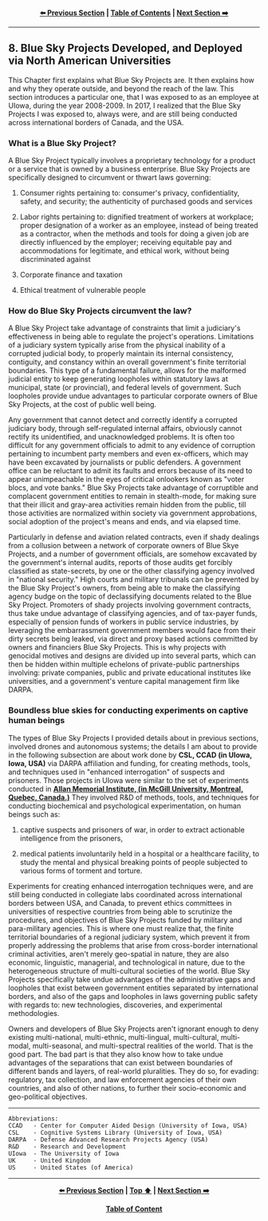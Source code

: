 <div align="center">
  
  **[:arrow_left: Previous Section][Prev] | [Table of Contents][TOC] | [Next Section :arrow_right:][Next]**
  
  [Prev]: /expose/07-0.md
  [Next]: /expose/08-1.md
  [TOC]: /README.md#table-of-contents
  
</div>

---

## 8. Blue Sky Projects Developed, and Deployed via North American Universities

This Chapter first explains what Blue Sky Projects are. It then explains how and why they operate outside, and beyond the reach of the law. This  section introduces a particular one, that I was exposed to as an employee at UIowa, during the year 2008-2009. In 2017, I realized that the Blue Sky Projects I was exposed to, always were, and are still being conducted across international borders of Canada, and the USA. 

### What is a Blue Sky Project?

A Blue Sky Project typically involves a proprietary technology for a product or a service that is owned by a business enterprise. Blue Sky Projects are specifically designed to circumvent or thwart laws governing: 

1. Consumer rights pertaining to: consumer's privacy, confidentiality, safety, and security; the authenticity of purchased goods and services

1. Labor rights pertaining to: dignified treatment of workers at workplace; proper designation of a worker as an employee, instead of being treated as a contractor, when the methods and tools for doing a given job are directly influenced by the employer; receiving equitable pay and accommodations for legitimate, and ethical work, without being discriminated against 

1. Corporate finance and taxation

1. Ethical treatment of vulnerable people

### How do Blue Sky Projects circumvent the law?

A Blue Sky Project take advantage of constraints that limit a judiciary's effectiveness in being able to regulate the project's operations. Limitations of a judiciary system typically arise from the physical inability of a corrupted judicial body, to properly maintain its internal consistency, contiguity, and constancy within an overall government's finite territorial boundaries. This type of a fundamental failure, allows for the malformed judicial entity to keep generating loopholes within statutory laws at municipal, state (or provincial), and federal levels of government. Such loopholes provide undue advantages to particular corporate owners of Blue Sky Projects, at the cost of public well being. 

Any government that cannot detect and correctly identify a corrupted judiciary body, through self-regulated internal affairs, obviously cannot rectify its unidentified, and unacknowledged problems. It is often too difficult for any government officials to admit to any evidence of corruption pertaining to incumbent party members and even ex-officers, which may have been excavated by journalists or public defenders. A government office can be reluctant to admit its faults and errors because of its need to appear unimpeachable in the eyes of critical onlookers known as "voter blocs, and vote banks." Blue Sky Projects take advantage of corruptible and complacent government entities to remain in stealth-mode, for making sure that their illicit and gray-area activities remain hidden from the public, till those activities are normalized within society via government approbations, social adoption of the project's means and ends, and via elapsed time. 

Particularly in defense and aviation related contracts, even if shady dealings from a collusion between a network of corporate owners of Blue Skye Projects, and a number of government officials, are somehow excavated by the government's internal audits, reports of those audits get forcibly classified as state-secrets, by one or the other classifying agency involved in "national security." High courts and military tribunals can be prevented by the Blue Sky Project's owners, from being able to make the classifying agency budge on the topic of declassifying documents related to the Blue Sky Project. Promoters of shady projects involving government contracts, thus take undue advantage of classifying agencies, and of tax-payer funds, especially of pension funds of workers in public service industries, by leveraging the embarrassment government members would face from their dirty secrets being leaked, via direct and proxy based actions committed by owners and financiers Blue Sky Projects. This is why projects with genocidal motives and designs are divided up into several parts, which can then be hidden within multiple echelons of private-public partnerships involving: private companies, public and private educational institutes like universities, and a government's venture capital management firm like DARPA. 

### Boundless blue skies for conducting experiments on captive human beings

The types of Blue Sky Projects I provided details about in previous sections, involved drones and autonomous systems; the details I am about to provide in the following subsection are about work done by **CSL, CCAD (in UIowa, Iowa, USA)** via DARPA affiliation and funding, for creating methods, tools, and techniques used in "enhanced interrogation" of suspects and prisoners. Those projects in UIowa were similar to the set of experiments conducted in **[Allan Memorial Institute, (in McGill University, Montreal, Quebec, Canada.)](https://en.wikipedia.org/wiki/MKUltra#Experiments_on_Canadians)** They involved R&D of methods, tools, and techniques for conducting biochemical and psychological experimentation, on human beings such as: 

1. captive suspects and prisoners of war, in order to extract actionable intelligence from the prisoners,  

1. medical patients involuntarily held in a hospital or a healthcare facility, to study the mental and physical breaking points of people subjected to various forms of torment and torture. 

Experiments for creating enhanced interrogation techniques were, and are still being conducted in collegiate labs coordinated across international borders between USA, and Canada, to prevent ethics committees in universities of respective countries from being able to scrutinize the procedures, and objectives of Blue Sky Projects funded by military and para-military agencies. This is where one must realize that, the finite territorial boundaries of a regional judiciary system, which prevent it from properly addressing the problems that arise from cross-border international criminal activities, aren't merely geo-spatial in nature, they are also economic, linguistic, managerial, and technological in nature, due to the heterogeneous structure of multi-cultural societies of the world. Blue Sky Projects specifically take undue advantages of the administrative gaps and loopholes that exist between government entities separated by international borders, and also of the gaps and loopholes in laws governing public safety with regards to: new technologies, discoveries, and experimental methodologies.  

Owners and developers of Blue Sky Projects aren't ignorant enough to deny existing multi-national, multi-ethnic, multi-lingual, multi-cultural, multi-modal, multi-seasonal, and multi-spectral realities of the world. That is the good part. The bad part is that they also know how to take undue advantages of the separations that can exist between boundaries of different bands and layers, of real-world pluralities. They do so, for evading: regulatory, tax collection, and law enforcement agencies of their own countries, and also of other nations, to further their socio-economic and geo-political objectives. 

---

```
Abbreviations:
CCAD   - Center for Computer Aided Design (University of Iowa, USA)
CSL    - Cognitive Systems Library (University of Iowa, USA)
DARPA  - Defense Advanced Research Projects Agency (USA)
R&D    - Research and Development
UIowa  - The University of Iowa
UK     - United Kingdom
US     - United States (of America)
```

---

<div align="center">
  
  **[:arrow_left: Previous Section][Prev] | [Top :arrow_up:][Top] | [Next Section :arrow_right:][Next]** 
  
  **[Table of Content][TOC]**

  [Prev]: /expose/07-0.md
  [Top]: /expose/08-0.md#8-blue-sky-projects-developed-and-deployed-via-north-american-universities
  [Next]: /expose/08-1.md
  [TOC]: /README.md#table-of-contents
  
</div>
